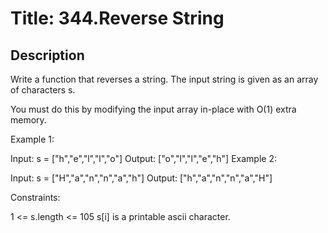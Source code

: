# Title: 344.Reverse String

## Description

Write a function that reverses a string. The input string is given as an array of characters s.

You must do this by modifying the input array in-place with O(1) extra memory.

Example 1:

Input: s = ["h","e","l","l","o"]
Output: ["o","l","l","e","h"]
Example 2:

Input: s = ["H","a","n","n","a","h"]
Output: ["h","a","n","n","a","H"]

Constraints:

1 <= s.length <= 105
s[i] is a printable ascii character.
